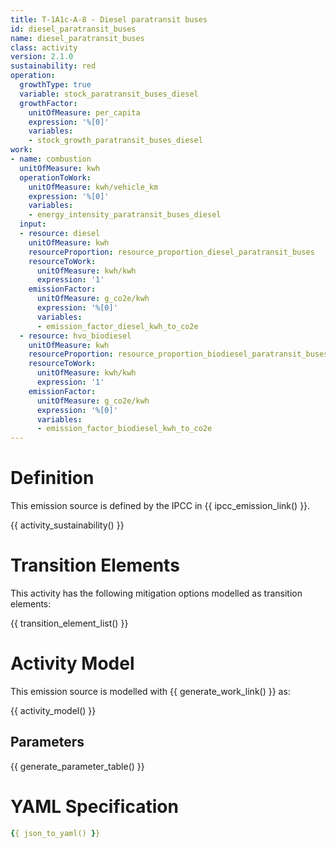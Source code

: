 ```yaml
---
title: T-1A1c-A-8 - Diesel paratransit buses
id: diesel_paratransit_buses
name: diesel_paratransit_buses
class: activity
version: 2.1.0
sustainability: red
operation:
  growthType: true
  variable: stock_paratransit_buses_diesel
  growthFactor:
    unitOfMeasure: per_capita
    expression: '%[0]'
    variables:
    - stock_growth_paratransit_buses_diesel
work:
- name: combustion
  unitOfMeasure: kwh
  operationToWork:
    unitOfMeasure: kwh/vehicle_km
    expression: '%[0]'
    variables:
    - energy_intensity_paratransit_buses_diesel
  input:
  - resource: diesel
    unitOfMeasure: kwh
    resourceProportion: resource_proportion_diesel_paratransit_buses
    resourceToWork:
      unitOfMeasure: kwh/kwh
      expression: '1'
    emissionFactor:
      unitOfMeasure: g_co2e/kwh
      expression: '%[0]'
      variables:
      - emission_factor_diesel_kwh_to_co2e
  - resource: hvo_biodiesel
    unitOfMeasure: kwh
    resourceProportion: resource_proportion_biodiesel_paratransit_buses
    resourceToWork:
      unitOfMeasure: kwh/kwh
      expression: '1'
    emissionFactor:
      unitOfMeasure: g_co2e/kwh
      expression: '%[0]'
      variables:
      - emission_factor_biodiesel_kwh_to_co2e
---
```

# Definition
This emission source is defined by the IPCC in {{ ipcc_emission_link() }}.

{{ activity_sustainability() }}

# Transition Elements

This activity has the following mitigation options modelled as transition elements:

{{ transition_element_list() }}

# Activity Model
This emission source is modelled with {{ generate_work_link() }} as:

{{ activity_model() }}

## Parameters

{{ generate_parameter_table() }}

# YAML Specification

```yaml
{{ json_to_yaml() }}
```